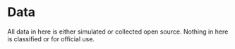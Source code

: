 # Data

All data in here is either simulated or collected open source. Nothing in here is classified or for official use.
